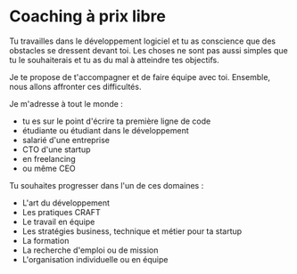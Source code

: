 # Coaching à prix libre

Tu travailles dans le développement logiciel et tu as conscience que des obstacles se dressent devant toi. Les choses ne sont pas aussi simples que tu le souhaiterais et tu as du mal à atteindre tes objectifs.

Je te propose de t'accompagner et de faire équipe avec toi. Ensemble, nous allons affronter ces difficultés.

Je m'adresse à tout le monde : 
- tu es sur le point d'écrire ta première ligne de code
- étudiante ou étudiant dans le développement
- salarié d'une entreprise
- CTO d'une startup
- en freelancing
- ou même CEO

Tu souhaites progresser dans l'un de ces domaines : 
- L'art du développement
- Les pratiques CRAFT
- Le travail en équipe 
- Les stratégies business, technique et métier pour ta startup
- La formation
- La recherche d'emploi ou de mission
- L'organisation individuelle ou en équipe

